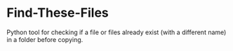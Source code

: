 Find-These-Files
================

Python tool for checking if a file or files already exist (with a different name) in a folder before copying.
